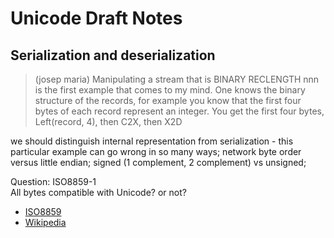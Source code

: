 # Unicode Draft Notes

## Serialization and deserialization

> (josep maria)
> Manipulating a stream that is BINARY RECLENGTH nnn is the first example that comes to my mind.
>  One knows the binary structure of the records, for example you know that the first four bytes
>  of each record represent an integer. You get the first four bytes, Left(record, 4), then C2X, then X2D

we should distinguish internal representation from serialization - this particular
example can go wrong in so many ways; network byte order versus little endian;
signed (1 complement, 2 complement) vs unsigned;

Question:
ISO8859-1  
All bytes compatible with Unicode? or not?  
- [ISO8859](https://www.unicode.org/Public/MAPPINGS/ISO8859/)
- [Wikipedia](https://en.wikipedia.org/wiki/ISO/IEC_8859-1#Code_page_layout)
